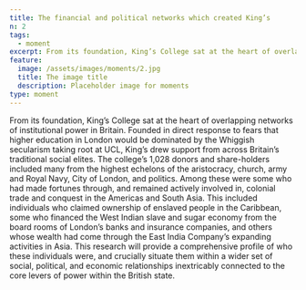 ```yaml
---
title: The financial and political networks which created King’s
n: 2
tags:
  - moment
excerpt: From its foundation, King’s College sat at the heart of overlapping networks of institutional power in Britain.
feature:
  image: /assets/images/moments/2.jpg
  title: The image title
  description: Placeholder image for moments
type: moment
---
```


From its foundation, King’s College sat at the heart of overlapping networks of institutional power in Britain. Founded in direct response to fears that higher education in London would be dominated by the Whiggish secularism taking root at UCL, King’s drew support from across Britain’s traditional social elites. The college’s 1,028 donors and share-holders included many from the highest echelons of the aristocracy, church, army and Royal Navy, City of London, and politics. Among these were some who had made fortunes through, and remained actively involved in, colonial trade and conquest in the Americas and South Asia. This included individuals who claimed ownership of enslaved people in the Caribbean, some who financed the West Indian slave and sugar economy from the board rooms of London’s banks and insurance companies, and others whose wealth had come through the East India Company’s expanding activities in Asia. This research will provide a comprehensive profile of who these individuals were, and crucially situate them within a wider set of social, political, and economic relationships inextricably connected to the core levers of power within the British state.
